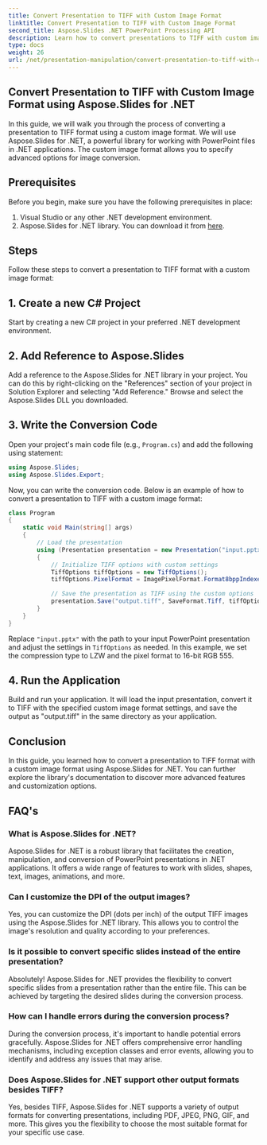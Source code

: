 ```yaml
---
title: Convert Presentation to TIFF with Custom Image Format
linktitle: Convert Presentation to TIFF with Custom Image Format
second_title: Aspose.Slides .NET PowerPoint Processing API
description: Learn how to convert presentations to TIFF with custom image settings using Aspose.Slides for .NET. Step-by-step guide with code examples.
type: docs
weight: 26
url: /net/presentation-manipulation/convert-presentation-to-tiff-with-custom-image-format/
---
```


## Convert Presentation to TIFF with Custom Image Format using Aspose.Slides for .NET

In this guide, we will walk you through the process of converting a presentation to TIFF format using a custom image format. We will use Aspose.Slides for .NET, a powerful library for working with PowerPoint files in .NET applications. The custom image format allows you to specify advanced options for image conversion.

## Prerequisites

Before you begin, make sure you have the following prerequisites in place:

1. Visual Studio or any other .NET development environment.
2. Aspose.Slides for .NET library. You can download it from [here](https://downloads.aspose.com/slides/net).

## Steps

Follow these steps to convert a presentation to TIFF format with a custom image format:

## 1. Create a new C# Project

Start by creating a new C# project in your preferred .NET development environment.

## 2. Add Reference to Aspose.Slides

Add a reference to the Aspose.Slides for .NET library in your project. You can do this by right-clicking on the "References" section of your project in Solution Explorer and selecting "Add Reference." Browse and select the Aspose.Slides DLL you downloaded.

## 3. Write the Conversion Code

Open your project's main code file (e.g., `Program.cs`) and add the following using statement:

```csharp
using Aspose.Slides;
using Aspose.Slides.Export;
```

Now, you can write the conversion code. Below is an example of how to convert a presentation to TIFF with a custom image format:

```csharp
class Program
{
    static void Main(string[] args)
    {
        // Load the presentation
        using (Presentation presentation = new Presentation("input.pptx"))
        {
            // Initialize TIFF options with custom settings
            TiffOptions tiffOptions = new TiffOptions();
            tiffOptions.PixelFormat = ImagePixelFormat.Format8bppIndexed;

            // Save the presentation as TIFF using the custom options
            presentation.Save("output.tiff", SaveFormat.Tiff, tiffOptions);
        }
    }
}
```

Replace `"input.pptx"` with the path to your input PowerPoint presentation and adjust the settings in `TiffOptions` as needed. In this example, we set the compression type to LZW and the pixel format to 16-bit RGB 555.

## 4. Run the Application

Build and run your application. It will load the input presentation, convert it to TIFF with the specified custom image format settings, and save the output as "output.tiff" in the same directory as your application.

## Conclusion

In this guide, you learned how to convert a presentation to TIFF format with a custom image format using Aspose.Slides for .NET. You can further explore the library's documentation to discover more advanced features and customization options.

## FAQ's

### What is Aspose.Slides for .NET?

Aspose.Slides for .NET is a robust library that facilitates the creation, manipulation, and conversion of PowerPoint presentations in .NET applications. It offers a wide range of features to work with slides, shapes, text, images, animations, and more.

### Can I customize the DPI of the output images?

Yes, you can customize the DPI (dots per inch) of the output TIFF images using the Aspose.Slides for .NET library. This allows you to control the image's resolution and quality according to your preferences.

### Is it possible to convert specific slides instead of the entire presentation?

Absolutely! Aspose.Slides for .NET provides the flexibility to convert specific slides from a presentation rather than the entire file. This can be achieved by targeting the desired slides during the conversion process.

### How can I handle errors during the conversion process?

During the conversion process, it's important to handle potential errors gracefully. Aspose.Slides for .NET offers comprehensive error handling mechanisms, including exception classes and error events, allowing you to identify and address any issues that may arise.

### Does Aspose.Slides for .NET support other output formats besides TIFF?

Yes, besides TIFF, Aspose.Slides for .NET supports a variety of output formats for converting presentations, including PDF, JPEG, PNG, GIF, and more. This gives you the flexibility to choose the most suitable format for your specific use case.
